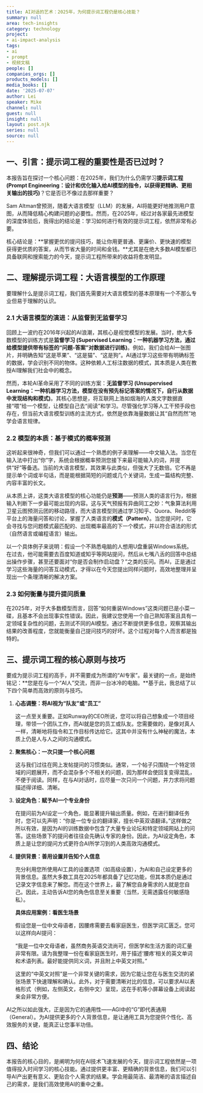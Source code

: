 ```yaml
---
title: AI对话的艺术：2025年，为何提示词工程仍是核心技能？
summary: null
area: tech-insights
category: technology
project:
- ai-impact-analysis
tags:
- ai
- prompt
- 视频文稿
people: []
companies_orgs: []
products_models: []
media_books: []
date: '2025-07-07'
author: Lei
speaker: Mike
channel: null
guest: null
insight: null
layout: post.njk
series: null
source: null
---
```

## 一、引言：提示词工程的重要性是否已过时？

本报告旨在探讨一个核心问题：在2025年，我们为什么仍需学习**提示词工程
(Prompt
Engineering：设计和优化输入给AI模型的指令，以获得更精确、更相关输出的技巧)**？它是否已不像过去那样重要？

Sam
Altman曾预测，随着大语言模型（LLM）的发展，AI将能更好地推测用户意图，从而降低精心构建问题的必要性。然而，在2025年，经过对各家最先进模型的深度体验后，我得出的结论是：学习如何进行有效的提示词工程，依然非常有必要。

核心结论是：**掌握更优的提问技巧，能让你用更普通、更廉价、更快速的模型获得更优质的答案，从而节省大量的时间和金钱。**尤其是在绝大多数AI模型都已具备联网和搜索能力的今天，提示词工程所带来的收益将愈发明显。

## 二、理解提示词工程：大语言模型的工作原理

要理解什么是提示词工程，我们首先需要对大语言模型的基本原理有一个不那么专业但易于理解的认识。

### 2.1 大语言模型的演进：从监督到无监督学习

回顾上一波约在2016年兴起的AI浪潮，其核心是视觉模型的发展。当时，绝大多数模型的训练方式是**监督学习
(Supervised
Learning：一种机器学习方法，通过给模型提供带有标签的“问题-答案”对数据进行训练)**。例如，我们会给AI一张图片，并明确告知“这是苹果”、“这是猫”、“这是狗”。AI通过学习这些带有明确标签的数据，学会识别不同的物体。这种依赖人工标注数据的模式，其本质是人类在教授AI理解我们社会中的概念。

然而，本轮AI革命采用了不同的训练方案：**无监督学习 (Unsupervised
Learning：一种机器学习方法，模型在没有预先标记答案的情况下，自行从数据中发现结构和模式)**。其核心思想是，将互联网上浩如烟海的人类文字数据直接“喂”给一个模型，让模型自己去“阅读”和学习。尽管强化学习等人工干预手段也存在，但当前大语言模型训练的主流方式，依然是依靠海量数据让其“自然而然”地学会语言规律。

### 2.2 模型的本质：基于模式的概率预测

这听起来很神奇，但我们可以通过一个熟悉的例子来理解——中文输入法。当您在输入法中打出“你”字，系统会根据概率预测您接下来最可能输入的词，并提供“好”等备选。当前的大语言模型，其效果与此类似，但强大了无数倍。它不再是提示单个词或半句话，而是能根据简短的问题或几个关键词，生成一篇结构完整、内容丰富的长文。

从本质上讲，这类大语言模型的核心功能仍是**预测**——预测人类的语言行为，根据输入判断下一步最可能出现的内容。这与天气预报有异曲同工之妙：气象算法利用卫星云图预测云团的移动路径，而大语言模型则通过学习知乎、Quora、Reddit等平台上的海量问答和讨论，掌握了人类语言的**模式（Pattern）**。当您提问时，它会寻找与您问题模式最匹配的、出现概率最高的下一个模式，并以符合语法的形式（自然语言或编程语言）输出。

以一个具体例子来说明：假设一个不熟悉电脑的人想用U盘重装Windows系统。在过去，他可能需要去百度知道或知乎等网站提问，然后从七嘴八舌的回答中总结出操作步骤，甚至还要面对“你是否会制作启动盘？”之类的反问。而AI，正是通过学习这些海量的问答互动模式，才得以在今天您提出同样问题时，高效地整理并呈现出一个条理清晰的解决方案。

### 2.3 如何衡量与提升提问质量

在2025年，对于大多数模型而言，回答“如何重装Windows”这类问题已是小菜一碟，且基本不会出现事实性错误。因此，我建议您使用一个自己熟知答案且具有一定领域复杂性的问题，去测试不同的AI模型。通过不断提供更多信息，观察其输出结果的改善程度，您就能衡量自己提问技巧的好坏。这个过程对每个人而言都是独特的。

## 三、提示词工程的核心原则与技巧

要成为提示词工程的高手，并不需要成为所谓的“AI专家”。最关键的一点，是始终铭记：**您是在与一个“AI人”交流，而非一台冰冷的电脑。**基于此，我总结了以下四个简单而高效的原则与技巧。

1. **心态调整：将AI视为“队友”或“员工”**

    这一点至关重要。正如Runway的CEO所说，您可以将自己想象成一个项目经理，带领一个团队工作，而AI就是您的员工或队友。您需要做的，是像对真人一样，清晰地将指令和工作目标传达给它。这其中并没有什么神秘的魔法，本质上仍是人与人之间的沟通模式。

2. **聚焦核心：一次只提一个核心问题**

    这与我们过往在网上发帖提问的习惯类似。通常，一个帖子只围绕一个特定领域的问题展开，而不会混杂多个不相关的问题，因为那样会使回复变得混乱，不便于阅读。同样，在与AI对话时，应尽量一次只问一个问题，并力求将问题描述得详细、清晰。

3. **设定角色：赋予AI一个专业身份**

    在提问前为AI设定一个角色，能显著提升输出质量。例如，在进行翻译任务时，您可以先声明：“你是一位专业的翻译家，擅长中英双语翻译。”这样做之所以有效，是因为AI的训练数据中包含了大量专业论坛和特定领域网站上的问答。这些场景下的提问者往往会先确认专家的身份。因此，为AI设定角色，本质上是让您的提问方式更符合AI所学习到的人类高效沟通模式。

4. **提供背景：善用设置并告知个人信息**

    充分利用您所使用AI工具的设置选项（如高级设置），为AI和自己设定更多的背景信息。虽然大多数工具在2025年都具备了记忆功能，但其本质仍是通过记录文字信息来了解您。而在这个世界上，最了解您自身需求的人就是您自己。因此，主动告诉AI您的角色信息至关重要（当然，无需透露任何敏感隐私）。

    **具体应用案例：看医生场景**

    假设您是一位中文母语者，因腰疼需要去看家庭医生，但医学词汇匮乏。您可以这样向AI提问：

    “我是一位中文母语者，虽然商务英语交流尚可，但医学和生活方面的词汇量非常有限。请为我整理一份在看家庭医生时，用于描述‘腰疼’相关的英文单词和术语列表。最好能提供同义词，并且附上中英文对照。”

    这里的“中英文对照”是一个非常关键的需求，因为它能让您在与医生交流的紧张场景下快速理解和确认。此外，对于需要清晰对比的信息，可以要求AI以表格形式（例如，左侧英文，右侧中文）呈现，这在手机等小屏幕设备上阅读起来会非常方便。

AI之所以如此强大，正是因为它的通用性——AGI中的“G”即代表通用（General）。为AI提供更多的个人背景信息，是让通用工具为您提供个性化、高效服务的关键，能真正让您事半功倍。

## 四、结论

本报告的核心目的，是阐明为何在AI技术飞速发展的今天，提示词工程依然是一项值得投入时间学习的核心技能。通过提供更丰富、更精确的背景信息，我们可以引导AI产出更有意义、更贴合个人需求的结果。学会用最简洁、最清晰的语言描述自己的需求，是我们高效使用AI的重中之重。
